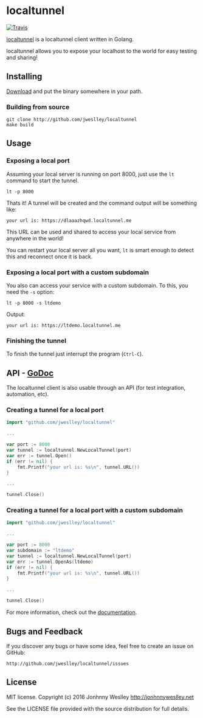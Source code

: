 # localtunnel

[![Travis](https://api.travis-ci.org/jweslley/localtunnel.png)](http://travis-ci.org/jweslley/localtunnel)

[localtunnel](http://localtunnel.me/) is a localtunnel client written in Golang.

localtunnel allows you to expose your localhost to the world for easy testing and sharing!


## Installing

[Download][] and put the binary somewhere in your path.

### Building from source

    git clone http://github.com/jweslley/localtunnel
    make build


## Usage

### Exposing a local port

Assuming your local server is running on port 8000, just use the `lt` command to start the tunnel.

    lt -p 8000

Thats it! A tunnel will be created and the command output will be something like:

    your url is: https://dlaaazhqwd.localtunnel.me

This URL can be used and shared to access your local service from anywhere in the world!

You can restart your local server all you want, `lt` is smart enough to detect this and reconnect once it is back.


### Exposing a local port with a custom subdomain

You also can access your service with a custom subdomain. To this, you need the `-s` option:

    lt -p 8000 -s ltdemo

Output:

    your url is: https://ltdemo.localtunnel.me


### Finishing the tunnel

To finish the tunnel just interrupt the program (`Ctrl-C`).


## API - [GoDoc][]

The localtunnel client is also usable through an API (for test integration, automation, etc).


### Creating a tunnel for a local port

```go
import "github.com/jweslley/localtunnel"

...

var port := 8000
var tunnel := localtunnel.NewLocalTunnel(port)
var err := tunnel.Open()
if (err != nil) {
	fmt.Printf("your url is: %s\n", tunnel.URL())
}

...

tunnel.Close()
```

### Creating a tunnel for a local port with a custom subdomain

```go
import "github.com/jweslley/localtunnel"

...

var port := 8000
var subdomain := "ltdemo"
var tunnel := localtunnel.NewLocalTunnel(port)
var err := tunnel.OpenAs(ltdemo)
if (err != nil) {
	fmt.Printf("your url is: %s\n", tunnel.URL())
}

...

tunnel.Close()
```

For more information, check out the [documentation][GoDoc].


## Bugs and Feedback

If you discover any bugs or have some idea, feel free to create an issue on GitHub:

    http://github.com/jweslley/localtunnel/issues


## License

MIT license. Copyright (c) 2016 Jonhnny Weslley <http://jonhnnyweslley.net>

See the LICENSE file provided with the source distribution for full details.


[download]: https://github.com/jweslley/localtunnel/releases
[GoDoc]: https://godoc.org/github.com/jweslley/localtunnel
